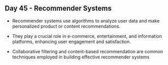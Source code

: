 ## Day 45 - Recommender Systems

- Recommender systems use algorithms to analyze user data and make personalized product or content recommendations.

- They play a crucial role in e-commerce, entertainment, and information platforms, enhancing user engagement and satisfaction.

- Collaborative filtering and content-based recommendation are common techniques employed in building effective recommender systems